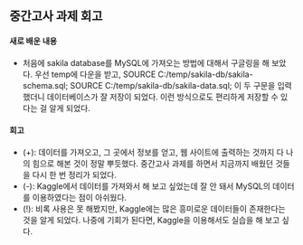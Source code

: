 ## 중간고사 과제 회고


#### 새로 배운 내용
  - 처음에 sakila database를 MySQL에 가져오는 방법에 대해서 구글링을 해 보았다. 우선 temp에 다운을 받고,
SOURCE C:/temp/sakila-db/sakila-schema.sql;
SOURCE C:/temp/sakila-db/sakila-data.sql;
이 두 구문을 입력했더니 데이터베이스가 잘 저장이 되었다. 이런 방식으로도 편리하게 저장할 수 있다는 걸 알게 되었다.



#### 회고
- (+): 데이터를 가져오고, 그 곳에서 정보를 얻고, 웹 사이트에 출력하는 것까지 다 나의 힘으로 해본 것이 정말 뿌듯했다.
중간고사 과제를 하면서 지금까지 배웠던 것들을 다시 한 번 정리가 되었다.
- (-): Kaggle에서 데이터를 가져와서 해 보고 싶었는데 잘 안 돼서 MySQL의 데이터를 이용하였다는 점이 아쉬웠다.
- (!): 비록 사용은 못 해봤지만, Kaggle에는 많은 흥미로운 데이터들이 존재한다는 것을 알게 되었다. 나중에 기회가 된다면, Kaggle을 이용해서도 실습을 해 보고 싶다.
